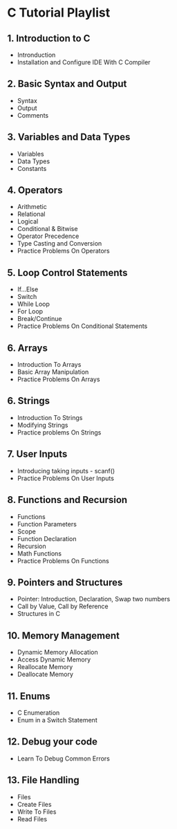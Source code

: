# C Tutorial Playlist

## 1. Introduction to C
- Intronduction
- Installation and Configure IDE With C Compiler

## 2. Basic Syntax and Output
- Syntax
- Output
- Comments

## 3. Variables and Data Types
- Variables
- Data Types
- Constants

## 4. Operators
- Arithmetic
- Relational
- Logical
- Conditional & Bitwise
- Operator Precedence
- Type Casting and Conversion
- Practice Problems On Operators

## 5. Loop Control Statements
- If...Else
- Switch
- While Loop
- For Loop
- Break/Continue
- Practice Problems On Conditional Statements

## 6. Arrays
- Introduction To Arrays
- Basic Array Manipulation
- Practice Problems On Arrays

## 6. Strings
- Introduction To Strings
- Modifying Strings
- Practice problems On Strings

## 7. User Inputs
- Introducing taking inputs - scanf()
- Practice Problems On User Inputs

## 8. Functions and Recursion
- Functions
- Function Parameters
- Scope
- Function Declaration
- Recursion
- Math Functions
- Practice Problems On Functions

## 9. Pointers and Structures
- Pointer: Introduction, Declaration, Swap two numbers
- Call by Value, Call by Reference
- Structures in C

## 10. Memory Management
- Dynamic Memory Allocation
- Access Dynamic Memory
- Reallocate Memory
- Deallocate Memory

## 11. Enums
- C Enumeration
- Enum in a Switch Statement

## 12. Debug your code
- Learn To Debug Common Errors

## 13. File Handling
- Files
- Create Files
- Write To Files
- Read Files

